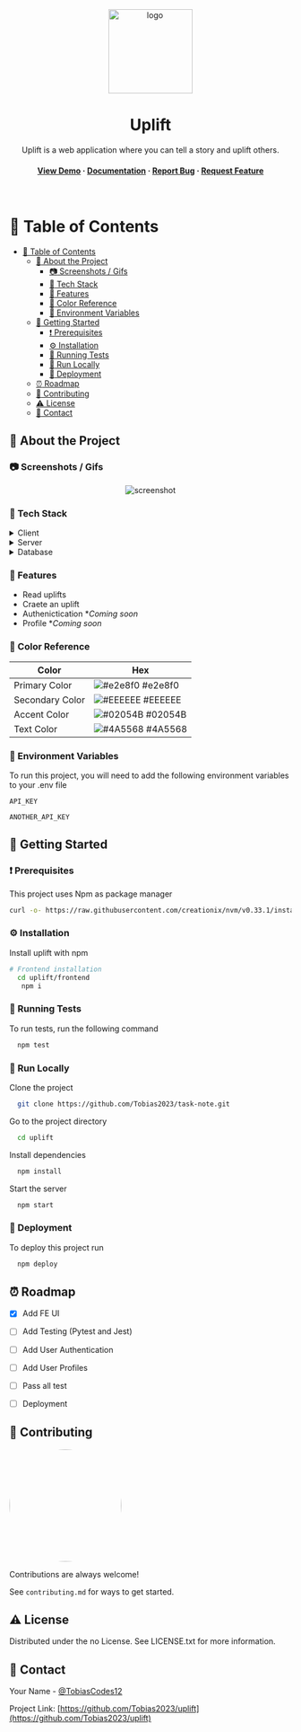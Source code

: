 <div align="center">

  <img src="https://i.imgur.com/0eJZEiL.png" alt="logo" width="150" height="auto" />
  <h1>Uplift</h1>
  
  <p>
    Uplift is a web application where you can tell a story and uplift others.
  </p>
  
  
<h4>
    <a href="https://github.com/Tobias2023/uplift">View Demo</a>
  <span> · </span>
    <a href="https://github.com/Tobias2023/uplift">Documentation</a>
  <span> · </span>
    <a href="https://github.com/Tobias2023/uplift/issues/">Report Bug</a>
  <span> · </span>
    <a href="https://github.com/Tobias2023/uplift/issues/">Request Feature</a>
  </h4>
</div>

<br />

<!-- Table of Contents -->
# :notebook_with_decorative_cover: Table of Contents

- [:notebook_with_decorative_cover: Table of Contents](#notebook_with_decorative_cover-table-of-contents)
  - [:star2: About the Project](#star2-about-the-project)
    - [:camera: Screenshots / Gifs](#camera-screenshots--gifs)
    - [:space_invader: Tech Stack](#space_invader-tech-stack)
    - [:dart: Features](#dart-features)
    - [:art: Color Reference](#art-color-reference)
    - [:key: Environment Variables](#key-environment-variables)
  - [:rocket: Getting Started](#rocket-getting-started)
    - [:exclamation: Prerequisites](#exclamation-prerequisites)
    - [:gear: Installation](#gear-installation)
    - [🧪 Running Tests](#-running-tests)
    - [:running: Run Locally](#running-run-locally)
    - [:triangular_flag_on_post: Deployment](#triangular_flag_on_post-deployment)
  - [:alarm_clock: Roadmap](#alarm_clock-roadmap)
  - [:wave: Contributing](#wave-contributing)
  - [:warning: License](#warning-license)
  - [:handshake: Contact](#handshake-contact)

  

<!-- About the Project -->
## :star2: About the Project


<!-- Screenshots -->
### :camera: Screenshots / Gifs

<div align="center"> 
  <img src="https://i.imgur.com/lKkI2hc.gif" alt="screenshot" />
</div>


<!-- TechStack -->
### :space_invader: Tech Stack

<details>
  <summary>Client</summary>
  <ul>
    <li><a href="https://developer.mozilla.org/en-US/docs/Web/javascript">Javascript</a></li>
    <li><a href="https://reactjs.org/">React.js</a></li>
    <li><a href="https://chakra-ui.com/">Chakra-ui.</a></li>
  </ul>
</details>

<details>
  <summary>Server</summary>
  <ul>
    <li><a href="https://docs.python.org/3/">Python</a></li>
    <li><a href="https://fastapi.tiangolo.com/">FastAPI</a></li>
  </ul>
</details>

<details>
<summary>Database</summary>
  <ul>
    <li><a href="https://www.sqlite.org/docs.html">Sqlite</a></li>
    <li><a href="https://www.sqlalchemy.org/">Sqlalchemy</a></li>
  </ul>
</details>

<!-- <details>
<summary>DevOps</summary>
  <ul>
    <li><a href="https://www.docker.com/">Docker</a></li>
    <li><a href="https://www.jenkins.io/">Jenkins</a></li>
    <li><a href="https://circleci.com/">CircleCLI</a></li>
  </ul>
</details> -->

<!-- Features -->
### :dart: Features

- Read uplifts
- Craete an uplift 
- Authenictication **Coming soon*
- Profile **Coming soon*
  
<!-- Color Reference -->
### :art: Color Reference

| Color             | Hex                                                                |
| ----------------- | ------------------------------------------------------------------ |
| Primary Color | ![#e2e8f0](https://via.placeholder.com/10/e2e8f0?text=+) #e2e8f0 |
| Secondary Color |  ![#EEEEEE](https://via.placeholder.com/10/EEEEEE?text=+) #EEEEEE |
| Accent Color | ![#02054B](https://via.placeholder.com/10/02054B?text=+) #02054B |
| Text Color | ![#4A5568](https://via.placeholder.com/10/4A5568?text=+) #4A5568 |


<!-- Env Variables -->
### :key: Environment Variables

To run this project, you will need to add the following environment variables to your .env file

`API_KEY`

`ANOTHER_API_KEY`

<!-- Getting Started -->
## 	:rocket: Getting Started

<!-- Prerequisites -->
### :exclamation: Prerequisites

This project uses Npm as package manager

```bash
curl -o- https://raw.githubusercontent.com/creationix/nvm/v0.33.1/install.sh | bash
```

<!-- Installation -->
### :gear: Installation

Install uplift with npm

```bash title="Installation"
# Frontend installation
  cd uplift/frontend
   npm i
```

<!-- Running Tests -->
### 🧪 Running Tests

To run tests, run the following command

```bash
  npm test
```

<!-- Run Locally -->
### :running: Run Locally

Clone the project

```bash
  git clone https://github.com/Tobias2023/task-note.git
```

Go to the project directory

```bash
  cd uplift
```

Install dependencies

```bash
  npm install
```

Start the server

```bash
  npm start
```


<!-- Deployment -->
### :triangular_flag_on_post: Deployment

To deploy this project run

```bash
  npm deploy
```

<!-- Roadmap -->
## :alarm_clock: Roadmap

* [x] Add FE UI 
* [ ] Add Testing (Pytest and Jest)
* [ ] Add User Authentication
* [ ] Add User Profiles
* [ ] Pass all test 
* [ ] Deployment


<!-- Contributing -->
## :wave: Contributing

<a href="https://github.com/Louis3797/awesome-readme-template/graphs/contributors">
  <img src="https://avatars.githubusercontent.com/u/38087336?v=4" style="width:200px; border-radius: 50%;" />
</a>


Contributions are always welcome!

See `contributing.md` for ways to get started.


<!-- License -->
## :warning: License

Distributed under the no License. See LICENSE.txt for more information.


<!-- Contact -->
## :handshake: Contact

Your Name - [@TobiasCodes12](https://twitter.com/TobiasCodes12) 

Project Link: [https://github.com/Tobias2023/uplift](https://github.com/Tobias2023/uplift)



